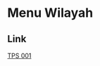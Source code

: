 # Menu Wilayah

## Link

[TPS 001](https://github.com/gigit-pemilu/pemilu-2024-74-sulawesi-tenggara/tree/main/pilpres/hitung-suara/sub/74-sulawesi-tenggara/sub/02-konawe/sub/20-besulutu/sub/2008-ranomolua/sub/001-tps)

